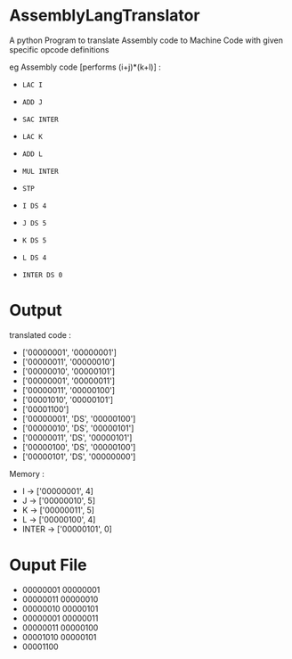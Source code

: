 # AssemblyLangTranslator
A python Program to translate Assembly code to Machine Code with given specific opcode definitions

eg Assembly code [performs (i+j)*(k+l)] :

*     LAC I     
*     ADD J
*     SAC INTER
*     LAC K
*     ADD L
*     MUL INTER
*     STP
*     I DS 4
*     J DS 5
*     K DS 5
*     L DS 4
*     INTER DS 0

# Output

translated code :
* ['00000001', '00000001']
* ['00000011', '00000010']
* ['00000010', '00000101']
* ['00000001', '00000011']
* ['00000011', '00000100']
* ['00001010', '00000101']
* ['00001100']
* ['00000001', 'DS', '00000100']
* ['00000010', 'DS', '00000101']
* ['00000011', 'DS', '00000101']
* ['00000100', 'DS', '00000100']
* ['00000101', 'DS', '00000000']

Memory :
* I -> ['00000001', 4]
* J -> ['00000010', 5]
* K -> ['00000011', 5]
* L -> ['00000100', 4]
* INTER -> ['00000101', 0]

# Ouput File
* 00000001 00000001
* 00000011 00000010
* 00000010 00000101
* 00000001 00000011
* 00000011 00000100
* 00001010 00000101
* 00001100
